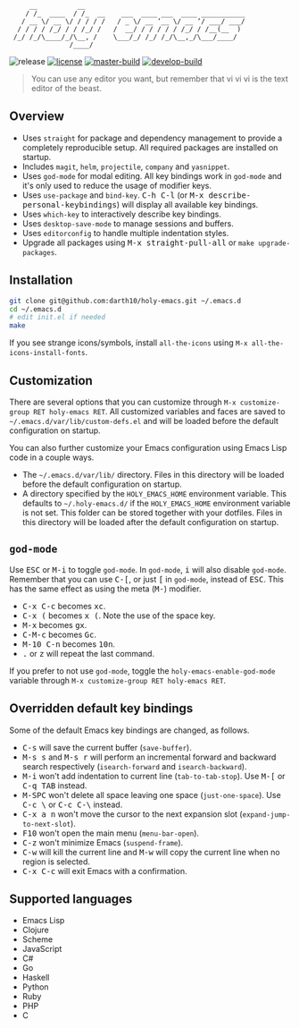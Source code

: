 ```
     __          __
    / /_  ____  / /_  __    ___  ____ ___  ____ ___________
   / __ \/ __ \/ / / / /   / _ \/ __ ‘__ \/ __ ‘/ ___/ ___/
  / / / / /_/ / / /_/ /   /  __/ / / / / / /_/ / /__(__  )
 /_/ /_/\____/_/\__, /    \___/_/ /_/ /_/\__,_/\___/____/
               /____/
```

![release](https://img.shields.io/github/tag/darth10/holy-emacs.svg?label=release&style=flat)
[![license](https://img.shields.io/badge/license-MIT-green.svg?style=flat)](./LICENSE)
[![master-build](https://img.shields.io/travis/darth10/holy-emacs/master.svg?label=master&style=flat)](https://travis-ci.org/darth10/holy-emacs)
[![develop-build](https://img.shields.io/travis/darth10/holy-emacs/develop.svg?label=develop&style=flat)](https://travis-ci.org/darth10/holy-emacs)

> You can use any editor you want, but remember that vi vi vi is the text editor of the beast.

## Overview

* Uses `straight` for package and dependency management to provide a completely reproducible setup.
  All required packages are installed on startup.
* Includes `magit`, `helm`, `projectile`, `company` and `yasnippet`.
* Uses `god-mode` for modal editing. All key bindings work in `god-mode` and it's only used to reduce the usage of modifier keys.
* Uses `use-package` and `bind-key`. <kbd>C-h C-l</kbd> (or <kbd>M-x describe-personal-keybindings</kbd>) will display all available key bindings.
* Uses `which-key` to interactively describe key bindings.
* Uses `desktop-save-mode` to manage sessions and buffers.
* Uses `editorconfig` to handle multiple indentation styles.
* Upgrade all packages using <kbd>M-x straight-pull-all</kbd> or `make upgrade-packages`.

## Installation

```sh
git clone git@github.com:darth10/holy-emacs.git ~/.emacs.d
cd ~/.emacs.d
# edit init.el if needed
make
```

If you see strange icons/symbols, install `all-the-icons` using `M-x all-the-icons-install-fonts`.

## Customization

There are several options that you can customize through `M-x customize-group RET holy-emacs RET`.
All customized variables and faces are saved to `~/.emacs.d/var/lib/custom-defs.el` and will be loaded before the default configuration on startup.

You can also further customize your Emacs configuration using Emacs Lisp code in a couple ways.
* The `~/.emacs.d/var/lib/` directory. Files in this directory will be loaded before the default configuration on startup.
* A directory specified by the `HOLY_EMACS_HOME` environment variable. This defaults to `~/.holy-emacs.d/` if the `HOLY_EMACS_HOME` environment variable is not set. This folder can be stored together with your dotfiles. Files in this directory will be loaded after the default configuration on startup.

## `god-mode`

Use <kbd>ESC</kbd> or <kbd>M-i</kbd> to toggle `god-mode`.
In `god-mode`, <kbd>i</kbd> will also disable `god-mode`.
Remember that you can use <kbd>C-[</kbd>, or just <kbd>[</kbd> in `god-mode`, instead of <kbd>ESC</kbd>.
This has the same effect as using the meta (<kbd>M-</kbd>) modifier.

* <kbd>C-x C-c</kbd> becomes <kbd>xc</kbd>.
* <kbd>C-x (</kbd> becomes <kbd>x (</kbd>. Note the use of the space key.
* <kbd>M-x</kbd> becomes <kbd>gx</kbd>.
* <kbd>C-M-c</kbd> becomes <kbd>Gc</kbd>.
* <kbd>M-10 C-n</kbd> becomes <kbd>10n</kbd>.
* <kbd>.</kbd> or <kbd>z</kbd> will repeat the last command.

If you prefer to not use `god-mode`, toggle the `holy-emacs-enable-god-mode` variable through `M-x customize-group RET holy-emacs RET`.

## Overridden default key bindings

Some of the default Emacs key bindings are changed, as follows.

* <kbd>C-s</kbd> will save the current buffer (`save-buffer`).
* <kbd>M-s s</kbd> and <kbd>M-s r</kbd> will perform an incremental
  forward and backward search respectively (`isearch-forward` and `isearch-backward`).
* <kbd>M-i</kbd> won't add indentation to current line (`tab-to-tab-stop`).
  Use <kbd>M-[</kbd> or <kbd>C-q TAB</kbd> instead.
* <kbd>M-SPC</kbd> won't delete all space leaving one space (`just-one-space`).
  Use <kbd>C-c \\</kbd> or <kbd>C-c C-\\</kbd> instead.
* <kbd>C-x a n</kbd> won't move the cursor to the next expansion slot (`expand-jump-to-next-slot`).
* <kbd>F10</kbd> won't open the main menu (`menu-bar-open`).
* <kbd>C-z</kbd> won't minimize Emacs (`suspend-frame`).
* <kbd>C-w</kbd> will kill the current line and <kbd>M-w</kbd> will
  copy the current line when no region is selected.
* <kbd>C-x C-c</kbd> will exit Emacs with a confirmation.

## Supported languages

* Emacs Lisp
* Clojure
* Scheme
* JavaScript
* C#
* Go
* Haskell
* Python
* Ruby
* PHP
* C
